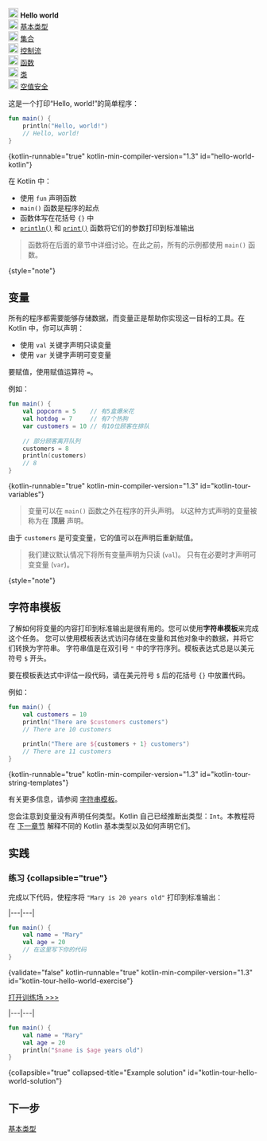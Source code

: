 [//]: # (title: Hello world)

<p>
    <img src="icon-1.svg" width="20" alt="First step" /> <strong>Hello world</strong><br />
    <img src="icon-2-todo.svg" width="20" alt="Second step" /> <a href="kotlin-tour-basic-types.md">基本类型</a><br />
    <img src="icon-3-todo.svg" width="20" alt="Third step" /> <a href="kotlin-tour-collections.md">集合</a><br />
    <img src="icon-4-todo.svg" width="20" alt="Fourth step" /> <a href="kotlin-tour-control-flow.md">控制流</a><br />
    <img src="icon-5-todo.svg" width="20" alt="Fifth step" /> <a href="kotlin-tour-functions.md">函数</a><br />
    <img src="icon-6-todo.svg" width="20" alt="Sixth step" /> <a href="kotlin-tour-classes.md">类</a><br />
    <img src="icon-7-todo.svg" width="20" alt="Final step" /> <a href="kotlin-tour-null-safety.md">空值安全</a>
</p>

这是一个打印“Hello, world!”的简单程序：

```kotlin
fun main() {
    println("Hello, world!")
    // Hello, world!
}
```
{kotlin-runnable="true" kotlin-min-compiler-version="1.3" id="hello-world-kotlin"}

在 Kotlin 中：
* 使用 `fun` 声明函数
* `main()` 函数是程序的起点
* 函数体写在花括号 `{}` 中
* [`println()`](https://kotlinlang.org/api/latest/jvm/stdlib/kotlin.io/println.html) 和 [`print()`](https://kotlinlang.org/api/latest/jvm/stdlib/kotlin.io/print.html) 函数将它们的参数打印到标准输出

> 函数将在后面的章节中详细讨论。在此之前，所有的示例都使用 `main()` 函数。
> 
{style="note"}

## 变量

所有的程序都需要能够存储数据，而变量正是帮助你实现这一目标的工具。在 Kotlin 中，你可以声明：
* 使用 `val` 关键字声明只读变量
* 使用 `var` 关键字声明可变变量

要赋值，使用赋值运算符 `=`。

例如：

```kotlin
fun main() { 
    val popcorn = 5    // 有5盒爆米花
    val hotdog = 7     // 有7个热狗
    var customers = 10 // 有10位顾客在排队
    
    // 部分顾客离开队列
    customers = 8
    println(customers)
    // 8
}
```
{kotlin-runnable="true" kotlin-min-compiler-version="1.3" id="kotlin-tour-variables"}

> 变量可以在 `main()` 函数之外在程序的开头声明。
> 以这种方式声明的变量被称为在 **顶层** 声明。


由于 `customers` 是可变变量，它的值可以在声明后重新赋值。

> 我们建议默认情况下将所有变量声明为只读 (`val`)。
> 只有在必要时才声明可变变量 (`var`)。
> 
{style="note"}

## 字符串模板

了解如何将变量的内容打印到标准输出是很有用的。您可以使用**字符串模板**来完成这个任务。
您可以使用模板表达式访问存储在变量和其他对象中的数据，并将它们转换为字符串。
字符串值是在双引号 `"` 中的字符序列。模板表达式总是以美元符号 `$` 开头。

要在模板表达式中评估一段代码，请在美元符号 `$` 后的花括号 `{}` 中放置代码。

例如：

```kotlin
fun main() {
    val customers = 10
    println("There are $customers customers")
    // There are 10 customers
    
    println("There are ${customers + 1} customers")
    // There are 11 customers
}
```
{kotlin-runnable="true" kotlin-min-compiler-version="1.3" id="kotlin-tour-string-templates"}

有关更多信息，请参阅 [字符串模板](strings.md)。

您会注意到变量没有声明任何类型。Kotlin 自己已经推断出类型：`Int`。本教程将在 [下一章节](kotlin-tour-basic-types.md) 解释不同的 Kotlin 基本类型以及如何声明它们。

## 实践

### 练习 {collapsible="true"}

完成以下代码，使程序将 `"Mary is 20 years old"` 打印到标准输出：

|---|---|
```kotlin
fun main() {
    val name = "Mary"
    val age = 20
    // 在这里写下你的代码
}
```
{validate="false" kotlin-runnable="true" kotlin-min-compiler-version="1.3" id="kotlin-tour-hello-world-exercise"}

[打开训练场 >>>](https://play.kotlinlang.org/editor/v1/N4Igxg9gJgpiBcIBmBXAdgAgLYEMCWaAFAJQbAA6mG1AbjgDYZo5YwYC8G5IAsjgE4BPbpWq0GGHAHM2nAEwAGUWID0KjAHV%2BeAC5tBEFPwyRYGABYx%2BMSgF8QAGhA6BMnQAV6OHUgj8sCCAAVjh0juAQWAAOePRWAGpWAM54EGiBAIwAdACcWRkKILZAA%3D%3D?_gl=1*yfb5ph*_ga*MjA2MDI3NDc5My4xNjk0OTQwMzc2*_ga_9J976DJZ68*MTY5OTc3NDM0OC4xNi4xLjE2OTk3NzYyMzYuNTUuMC4w&_ga=2.242598530.1684546783.1699700997-2060274793.1694940376)

|---|---|
```kotlin
fun main() {
    val name = "Mary"
    val age = 20
    println("$name is $age years old")
}
```
{collapsible="true" collapsed-title="Example solution" id="kotlin-tour-hello-world-solution"}

## 下一步

[基本类型](kotlin-tour-basic-types.md)